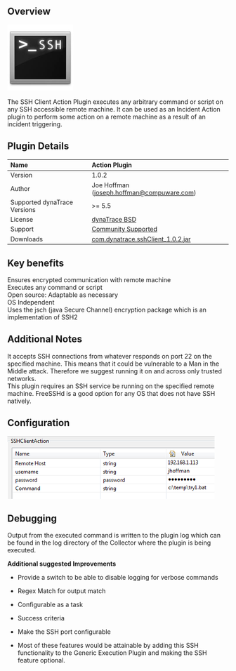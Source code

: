 ## Overview

![images_community/download/attachments/88245112/icon.png](images_community/download/attachments/88245112/icon.png)

The SSH Client Action Plugin executes any arbitrary command or script on any SSH accessible remote machine. It can be used as an Incident Action plugin to perform some action on a remote machine as a
result of an incident triggering.

## Plugin Details
| Name | Action Plugin
| :--- | :---
| Version | 1.0.2
| Author | Joe Hoffman (joseph.hoffman@compuware.com)
| Supported dynaTrace Versions | >= 5.5
| License | [dynaTrace BSD](dynaTraceBSD.txt)
| Support | [Community Supported](https://community.compuwareapm.com/community/display/DL/Support+Levels)
| Downloads | [com.dynatrace.sshClient_1.0.2.jar](com.dynatrace.sshClient_1.0.2.jar)

## Key benefits

Ensures encrypted communication with remote machine  
Executes any command or script  
Open source: Adaptable as necessary  
OS Independent  
Uses the jsch (java Secure Channel) encryption package which is an implementation of SSH2

## Additional Notes

It accepts SSH connections from whatever responds on port 22 on the specified machine. This means that it could be vulnerable to a Man in the Middle attack. Therefore we suggest running it on and
across only trusted networks.  
This plugin requires an SSH service be running on the specified remote machine. FreeSSHd is a good option for any OS that does not have SSH natively.

## Configuration

![images_community/download/attachments/88245112/sshactionplugin.png](images_community/download/attachments/88245112/sshactionplugin.png)

## Debugging

Output from the executed command is written to the plugin log which can be found in the log directory of the Collector where the plugin is being executed.

**Additional suggested Improvements**

  * Provide a switch to be able to disable logging for verbose commands 

  * Regex Match for output match 

  * Configurable as a task 

  * Success criteria 

  * Make the SSH port configurable 

  * Most of these features would be attainable by adding this SSH functionality to the Generic Execution Plugin and making the SSH feature optional. 

